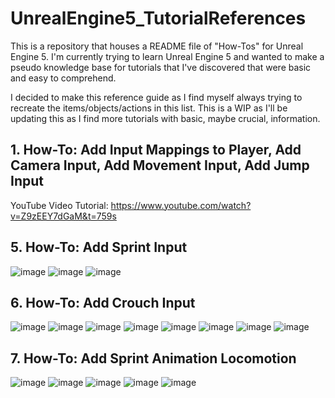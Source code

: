 # UnrealEngine5_TutorialReferences
This is a repository that houses a README file of "How-Tos" for Unreal Engine 5. I'm currently trying to learn Unreal Engine 5 and wanted to make a pseudo knowledge base for tutorials that I've discovered that were basic and easy to comprehend.

I decided to make this reference guide as I find myself always trying to recreate the items/objects/actions in this list. This is a WIP as I'll be updating this as I find more tutorials with basic, maybe crucial, information.

## 1. How-To: Add Input Mappings to Player, Add Camera Input, Add Movement Input, Add Jump Input
YouTube Video Tutorial: https://www.youtube.com/watch?v=Z9zEEY7dGaM&t=759s


## 5. How-To: Add Sprint Input
![image](https://github.com/user-attachments/assets/116047e8-6409-497e-9531-320e39bb9ea6)
![image](https://github.com/user-attachments/assets/86c091d2-7345-45a0-a5df-126c69fd8876)
![image](https://github.com/user-attachments/assets/d4098fe9-98b3-4a33-b199-fc8a12811077)


## 6. How-To: Add Crouch Input
![image](https://github.com/user-attachments/assets/8ac6ee92-3ac2-48de-9981-f86d6dc1b78b)
![image](https://github.com/user-attachments/assets/9aad2174-4896-4ea8-a0ff-a85914b1bc94)
![image](https://github.com/user-attachments/assets/93a15e97-e267-405e-8a6b-e6858fbab34e)
![image](https://github.com/user-attachments/assets/d3e594ec-d058-4c56-b48e-48f417bacc1a)
![image](https://github.com/user-attachments/assets/25991381-5618-45d3-aeb0-98e461bdc7ae)
![image](https://github.com/user-attachments/assets/439e2952-cff8-4183-98ad-43ff420da12f)
![image](https://github.com/user-attachments/assets/6e390d2b-880f-4b43-b15e-5c85ce699f15)
![image](https://github.com/user-attachments/assets/7392e394-1932-4447-a915-0eeb06a3e3c4)


## 7. How-To: Add Sprint Animation Locomotion
![image](https://github.com/user-attachments/assets/e16e4fce-6548-4d34-ad65-068795b18ca7)
![image](https://github.com/user-attachments/assets/10cc6bee-a86b-4e36-8435-8114cb9b7331)
![image](https://github.com/user-attachments/assets/cc4cdbbf-7721-4df5-b908-9aa293117fb8)
![image](https://github.com/user-attachments/assets/da0de004-4f3a-4ec0-857d-cdb52021e8df)
![image](https://github.com/user-attachments/assets/0445d8a4-893c-46c1-a450-f06216fd12ac)

